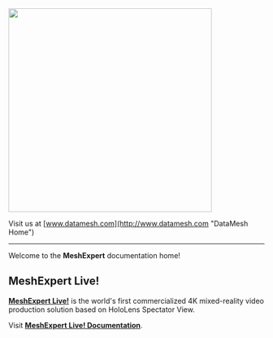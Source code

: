 <img src="https://cloud.githubusercontent.com/assets/7636848/26768086/eaa261ca-49d7-11e7-8094-7ad28093636b.png" width="400">

   Visit us at [www.datamesh.com](http://www.datamesh.com "DataMesh Home")
   
----

Welcome to the **MeshExpert** documentation home!



## MeshExpert Live!

[**MeshExpert Live!**](https://www.datamesh.com/solution/meshexpert-live "MeshExpert Live! Home") is the world's first commercialized 4K mixed-reality video production solution based on HoloLens Spectator View.

Visit [**MeshExpert Live! Documentation**](http://docs.datamesh.com/projects/me-live/  "MeshExpert Live! Documentation").
